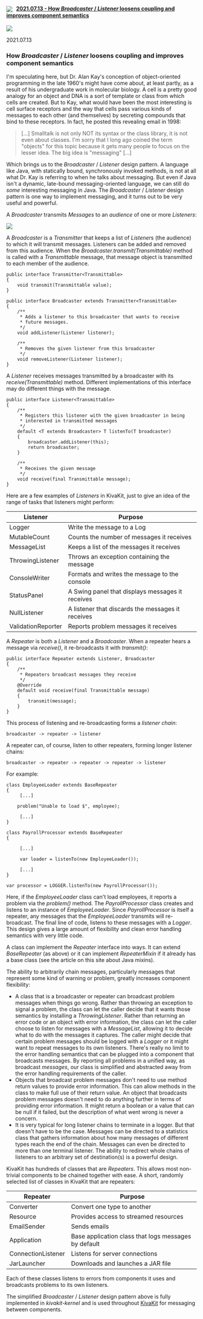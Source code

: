 
#### <img src="https://state-of-the-art.org/kivakit-32.png" srcset="https://state-of-the-art.org/kivakit-32-2x.png 2x" style="vertical-align:middle"/> &nbsp; [2021.07.13 - How *Broadcaster* / *Listener* loosens coupling and improves component semantics](#broadcaster)  

<img src="https://www.kivakit.org/images/horizontal-line-512.png" srcset="https://www.kivakit.org/images/horizontal-line-512-2x.png 2x" />
<a name = "broadcaster"></a>

2021.07.13

### How *Broadcaster* / *Listener* loosens coupling and improves component semantics

I'm speculating here, but Dr. Alan Kay's conception of object-oriented programming in the late 1960's might have come about, at least partly, as a result of his undergraduate work in molecular biology. A cell is a pretty good analogy for an object and DNA is a sort of template or class from which cells are created. But to Kay, what would have been the most interesting is cell surface receptors and the way that cells pass various kinds of messages to each other (and themselves) by secreting compounds that bind to these receptors. In fact, he posted this revealing email in 1998:

> [...] Smalltalk is not only NOT its syntax or the class library, it is not even about classes. I'm sorry that I long ago coined the term "objects" for this topic because it gets many people to focus on the lesser idea. The big idea is "messaging" [...] 

Which brings us to the *Broadcaster* / *Listener* design pattern. A language like Java, with statically bound, synchronously invoked methods, is not at all what Dr. Kay is referring to when he talks about messaging. But even if Java isn't a dynamic, late-bound messaging-oriented language, we can still do *some* interesting messaging in Java. The *Broadcaster* / *Listener* design pattern is one way to implement messaging, and it turns out to be very useful and powerful.

A *Broadcaster* transmits *Messages* to an *audience* of one or more *Listeners*:

<img src="https://state-of-the-art.org/graphics/broadcaster-listener/broadcaster-listener-300.png" srcset="https://state-of-the-art.org/graphics/broadcaster-listener/broadcaster-listener-300-2x.png 2x" style="vertical-align:middle"/>

A *Broadcaster* is a *Transmitter* that keeps a list of *Listener*s (the audience) to which it will transmit messages. Listeners can be added and removed from this audience. When the *Broadcaster.transmit(Transmittable)* method is called with a *Transmittable* message, that message object is transmitted to each member of the audience.

    public interface Transmitter<Transmittable>
    {
        void transmit(Transmittable value);
    }
    
    public interface Broadcaster extends Transmitter<Transmittable>
    {
        /**
         * Adds a listener to this broadcaster that wants to receive 
         * future messages.
         */
        void addListener(Listener listener);
        
        /**
         * Removes the given listener from this broadcaster
         */
        void removeListener(Listener listener);
    }

A *Listener* receives messages transmitted by a broadcaster with its *receive(Transmittable)* method. Different implementations of this interface may do different things with the message.

    public interface Listener<Transmittable>
    {
        /**
         * Registers this listener with the given broadcaster in being 
         * interested in transmitted messages
         */
        default <T extends Broadcaster> T listenTo(T broadcaster)
        {
            broadcaster.addListener(this);
            return broadcaster;
        }
       
        /**
         * Receives the given message
         */ 
        void receive(final Transmittable message);
    }

Here are a few examples of *Listeners* in KivaKit, just to give an idea of the range of tasks that listeners might perform:

| Listener | Purpose |
|---------|--------|
| Logger | Write the message to a Log |
| MutableCount | Counts the number of messages it receives |
| MessageList | Keeps a list of the messages it receives |
| ThrowingListener | Throws an exception containing the message |
| ConsoleWriter | Formats and writes the message to the console |
| StatusPanel | A Swing panel that displays messages it receives |
| NullListener | A listener that discards the messages it receives |
| ValidationReporter | Reports problem messages it receives |

A *Repeater* is both a *Listener* and a *Broadcaster*. When a repeater hears a message via *receive()*, it re-broadcasts it with *transmit()*:

    public interface Repeater extends Listener, Broadcaster
    {
        /**
         * Repeaters broadcast messages they receive
         */
        @Override
        default void receive(final Transmittable message)
        {
            transmit(message);
        }
    }

This process of listening and re-broadcasting forms a *listener chain*:

    broadcaster -> repeater -> listener

A repeater can, of course, listen to other repeaters, forming longer listener chains:

    broadcaster -> repeater -> repeater -> repeater -> listener

For example:

    class EmployeeLoader extends BaseRepeater
    {
         [...]
         
        problem("Unable to load $", employee);
    
         [...]
    }
    
    class PayrollProcessor extends BaseRepeater
    {
    
         [...]
    
         var loader = listenTo(new EmployeeLoader());
         
         [...]
    }
    
    var processor = LOGGER.listenTo(new PayrollProcessor());

Here, if the *EmployeeLoader* class can't load employees, it reports a problem via the *problem()* method. The *PayrollProcessor* class creates and listens to an instance of *EmployeeLoader*. Since *PayrollProcessor* is itself a repeater, any messages that the *EmployeeLoader* transmits will re-broadcast. The final line of code, listens to these messages with a *Logger*. This design gives a large amount of flexibility and clean error handling semantics with very little code.

A class can implement the *Repeater* interface into ways. It can extend *BaseRepeater* (as above) or it can implement *RepeaterMixin* if it already has a base class (see the article on this site about Java mixins).

The ability to arbitrarily chain messages, particularly messages that represent some kind of warning or problem, greatly increases component flexibility:

- A class that is a broadcaster or repeater can broadcast problem messages when things go wrong. Rather than throwing an exception to signal a problem, the class can let the caller decide that it wants those semantics by installing a *ThrowingListener*. Rather than returning an error code or an object with error information, the class can let the caller choose to listen for messages with a *MessageList*, allowing it to decide what to do with the messages it captures. The caller might decide that certain problem messages should be logged with a *Logger* or it might want to repeat messages to its own listeners. There's really no limit to the error handling semantics that can be plugged into a component that broadcasts messages. By reporting all problems in a unified way, as broadcast *messages*, our class is simplified and abstracted away from the error handling requirements of the caller.
- Objects that broadcast problem messages don't need to use method return values to provide error information. This can allow methods in the class to make full use of their return value. An object that broadcasts problem messages doesn't need to do anything further in terms of providing error information. It might return a boolean or a value that can be null if it failed, but the description of what went wrong is never a concern.
- It is very typical for long listener chains to terminate in a logger. But that doesn't have to be the case. Messages can be directed to a statistics class that gathers information about how many messages of different types reach the end of the chain. Messages can even be directed to more than one terminal listener. The ability to redirect whole chains of listeners to an arbitrary set of destination(s) is a powerful design.

KivaKit has hundreds of classes that are *Repeaters*. This allows most non-trivial components to be chained together with ease. A short, randomly selected list of classes in KivaKit that are repeaters:

| Repeater | Purpose |
|---------|---------|
| Converter | Convert one type to another |
| Resource | Provides access to streamed resources |
| EmailSender | Sends emails |
| Application | Base application class that logs messages by default |
| ConnectionListener | Listens for server connections |
| JarLauncher | Downloads and launches a JAR file |

Each of these classes listens to errors from components it uses and broadcasts problems to its own listeners. 

The simplified *Broadcaster* / *Listener* design pattern above is fully implemented in *kivakit-kernel* and is used throughout [KivaKit](https://www.kivakit.org) for messaging between components.
